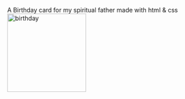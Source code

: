 A  Birthday card for my spiritual father
made with html &amp; css
<img width="181" alt="birthday" src="https://user-images.githubusercontent.com/87104232/157490465-0ccef598-793f-4125-8b6a-eaa5fb645887.png">
